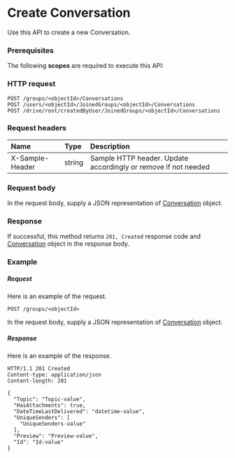 # Create Conversation

Use this API to create a new Conversation.
### Prerequisites
The following **scopes** are required to execute this API: 
### HTTP request
<!-- { "blockType": "ignored" } -->
```http
POST /groups/<objectId>/Conversations
POST /users/<objectId>/JoinedGroups/<objectId>/Conversations
POST /drive/root/createdByUser/JoinedGroups/<objectId>/Conversations

```
### Request headers
| Name       | Type | Description|
|:---------------|:--------|:----------|
| X-Sample-Header  | string  | Sample HTTP header. Update accordingly or remove if not needed|

### Request body
In the request body, supply a JSON representation of [Conversation](../resources/conversation.md) object.


### Response
If successful, this method returns `201, Created` response code and [Conversation](../resources/conversation.md) object in the response body.

### Example
##### Request
Here is an example of the request.
<!-- {
  "blockType": "request",
  "name": "create_conversation_from_group"
}-->
```http
POST /groups/<objectId>
```
In the request body, supply a JSON representation of [Conversation](../resources/conversation.md) object.
##### Response
Here is an example of the response.
<!-- {
  "blockType": "response",
  "truncated": false,
  "@odata.type": "microsoft.graph.conversation"
} -->
```http
HTTP/1.1 201 Created
Content-type: application/json
Content-length: 201

{
  "Topic": "Topic-value",
  "HasAttachments": true,
  "DateTimeLastDelivered": "datetime-value",
  "UniqueSenders": [
    "UniqueSenders-value"
  ],
  "Preview": "Preview-value",
  "Id": "Id-value"
}
```

<!-- uuid: 283dce9d-bfd5-4944-ab90-f645b4c182ca
2015-10-19 08:46:46 UTC -->
<!-- {
  "type": "#page.annotation",
  "description": "Create Conversation",
  "keywords": "",
  "section": "documentation",
  "tocPath": ""
}-->